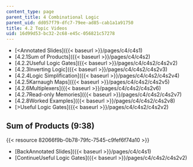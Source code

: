 ```yaml
---
content_type: page
parent_title: 4 Combinational Logic
parent_uid: dd057f79-dfc7-79ee-ad85-cab1a1a91750
title: 4.2 Topic Videos
uid: 16d99d53-bc32-2c68-e45c-056821c57278
---
```


*   [<Annotated Slides]({{< baseurl >}}/pages/c4/c4s1)
*   [4.2.1Sum of Products]({{< baseurl >}}/pages/c4/c4s2)
*   [4.2.2Useful Logic Gates]({{< baseurl >}}/pages/c4/c4s2/c4s2v2)
*   [4.2.3Inverting Logic]({{< baseurl >}}/pages/c4/c4s2/c4s2v3)
*   [4.2.4Logic Simplification]({{< baseurl >}}/pages/c4/c4s2/c4s2v4)
*   [4.2.5Karnaugh Maps]({{< baseurl >}}/pages/c4/c4s2/c4s2v5)
*   [4.2.6Multiplexers]({{< baseurl >}}/pages/c4/c4s2/c4s2v6)
*   [4.2.7Read-only Memories]({{< baseurl >}}/pages/c4/c4s2/c4s2v7)
*   [4.2.8Worked Examples]({{< baseurl >}}/pages/c4/c4s2/c4s2v8)
*   [\>Useful Logic Gates]({{< baseurl >}}/pages/c4/c4s2/c4s2v2)

Sum of Products (9:38)
----------------------

{{< resource 82066f9b-0b78-79fc-7545-c9fef6f74a10 >}}

*   [BackAnnotated Slides]({{< baseurl >}}/pages/c4/c4s1)
*   [ContinueUseful Logic Gates]({{< baseurl >}}/pages/c4/c4s2/c4s2v2)